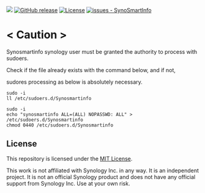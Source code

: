<!-- @format -->

[![](https://img.shields.io/static/v1?label=Sponsor&message=%E2%9D%A4&logo=GitHub&color=%23fe8e86)](https://github.com/sponsors/PeterSuh-Q3)
[![GitHub release](https://img.shields.io/github/release/PeterSuh-Q3/SynoSmartInfo?include_prereleases=&sort=semver&color=blue)](https://github.com/PeterSuh-Q3/SynoSmartInfo/releases/)
[![License](https://img.shields.io/badge/License-MIT-blue)](#license)
[![issues - SynoSmartInfo](https://img.shields.io/github/issues/PeterSuh-Q3/SynoSmartInfo)](https://github.com/PeterSuh-Q3/SynoSmartInfo/issues)

# < Caution >

Synosmartinfo synology user must be granted the authority to process with sudoers.

Check if the file already exists with the command below, and if not,

sudores processing as below is absolutely necessary.

```
sudo -i
ll /etc/sudoers.d/Synosmartinfo
```

```
sudo -i
echo "synosmartinfo ALL=(ALL) NOPASSWD: ALL" > /etc/sudoers.d/Synosmartinfo
chmod 0440 /etc/sudoers.d/Synosmartinfo
```

## License

This repository is licensed under the [MIT License](LICENSE).

This work is not affiliated with Synology Inc. in any way. It is an independent project. It is not an official Synology product and does not have any official support from Synology Inc. Use at your own risk.
